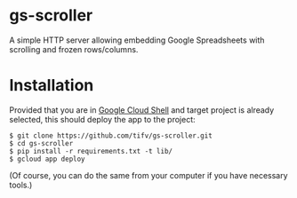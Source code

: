 # gs-scroller
A simple HTTP server allowing embedding Google Spreadsheets with scrolling and frozen rows/columns.

# Installation
Provided that you are in [Google Cloud Shell](https://console.cloud.google.com/cloudshell)
and target project is already selected, this should deploy the app to the project:

    $ git clone https://github.com/tifv/gs-scroller.git
    $ cd gs-scroller
    $ pip install -r requirements.txt -t lib/
    $ gcloud app deploy

(Of course, you can do the same from your computer if you have necessary tools.)
